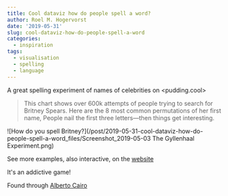 ```yaml
---
title: Cool dataviz how do people spell a word?
author: Roel M. Hogervorst
date: '2019-05-31'
slug: cool-dataviz-how-do-people-spell-a-word
categories:
  - inspiration
tags:
  - visualisation
  - spelling
  - language
---
```


A great spelling experiment of names of celebrities on <pudding.cool> 

>This chart shows over 600k attempts of people trying to search for Britney Spears. Here are the 8 most common permutations of her first name, People nail the first three letters—then things get interesting.

![How do you spell Britney?](/post/2019-05-31-cool-dataviz-how-do-people-spell-a-word_files/Screenshot_2019-05-03 The Gyllenhaal Experiment.png)

See more examples, also interactive, on the [website](https://pudding.cool/2019/02/gyllenhaal/)

It's an addictive game!

Found through [Alberto Cairo ](https://twitter.com/albertocairo/status/1099041100319387648)
